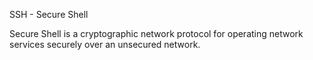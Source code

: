 SSH - Secure Shell

Secure Shell is a cryptographic network protocol for operating network services securely over an unsecured network.
